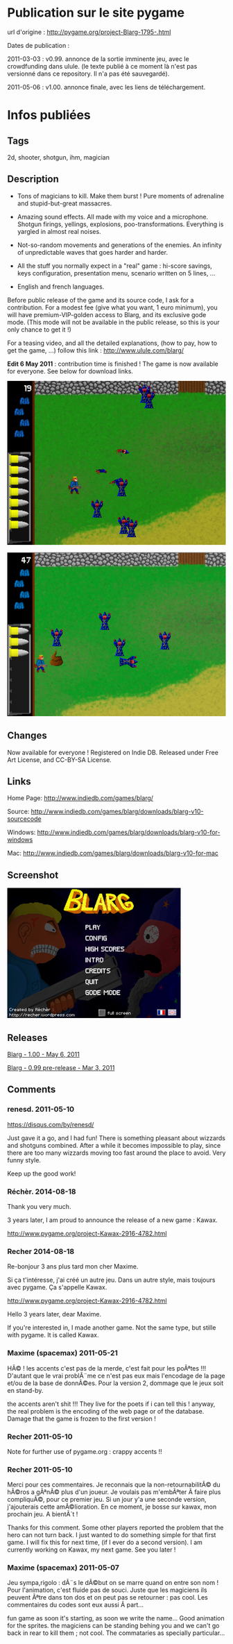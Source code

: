 # Publication sur le site pygame

url d'origine : http://pygame.org/project-Blarg-1795-.html

Dates de publication : 

2011-03-03 : v0.99. annonce de la sortie imminente jeu, avec le crowdfunding dans ulule. (le texte publié à ce moment là n'est pas versionné dans ce repository. Il n'a pas été sauvegardé).

2011-05-06 : v1.00. annonce finale, avec les liens de téléchargement.


# Infos publiées


## Tags

2d, shooter, shotgun, ihm, magician 


## Description

- Tons of magicians to kill. Make them burst ! Pure moments of adrenaline and stupid-but-great massacres.

- Amazing sound effects. All made with my voice and a microphone. Shotgun firings, yellings, explosions, poo-transformations. Everything is yargled in almost real noises.

- Not-so-random movements and generations of the enemies. An infinity of unpredictable waves that goes harder and harder.

- All the stuff you normally expect in a "real" game : hi-score savings, keys configuration, presentation menu, scenario written on 5 lines, ...

- English and french languages.


Before public release of the game and its source code, I ask for a contribution. For a modest fee (give what you want, 1 euro minimum), you will have premium-VIP-golden access to Blarg, and its exclusive gode mode. (This mode will not be available in the public release, so this is your only chance to get it !)

For a teasing video, and all the detailed explanations, (how to pay, how to get the game, ...) follow this link : http://www.ulule.com/blarg/

**Edit 6 May 2011** : contribution time is finished ! The game is now available for everyone. See below for download links.

![blarg screenshot pygame 01](blarg_screenshot_pygame_01.png)

![blarg screenshot pygame 02](blarg_screenshot_pygame_02.png)


## Changes

Now available for everyone ! Registered on Indie DB. Released under Free Art License, and CC-BY-SA License.


## Links

Home Page: http://www.indiedb.com/games/blarg/

Source: http://www.indiedb.com/games/blarg/downloads/blarg-v10-sourcecode

Windows: http://www.indiedb.com/games/blarg/downloads/blarg-v10-for-windows

Mac: http://www.indiedb.com/games/blarg/downloads/blarg-v10-for-mac


## Screenshot

![blarg screenshot pygame prez](blarg_screenshot_pygame_prez.png)


## Releases

[Blarg - 1.00 - May 6, 2011](http://pygame.org/project-Blarg-1795-.html)

[Blarg - 0.99 pre-release - Mar 3, 2011](http://pygame.org/project-Blarg-1795-3126.html)


## Comments

### renesd. 2011-05-10

https://disqus.com/by/renesd/

Just gave it a go, and I had fun! There is something pleasant about wizzards and shotguns combined. After a while it becomes impossible to play, since there are too many wizzards moving too fast around the place to avoid. Very funny style.

Keep up the good work!

### Réchèr. 2014-08-18

Thank you very much.

3 years later, I am proud to announce the release of a new game : Kawax.

http://www.pygame.org/project-Kawax-2916-4782.html

### Recher 2014-08-18

Re-bonjour 3 ans plus tard mon cher Maxime.

Si ça t'intéresse, j'ai créé un autre jeu. Dans un autre style, mais toujours avec pygame. Ça s'appelle Kawax.

http://www.pygame.org/project-Kawax-2916-4782.html

Hello 3 years later, dear Maxime.

If you're interested in, I made another game. Not the same type, but stille with pygame. It is called Kawax.

### Maxime (spacemax) 2011-05-21

HÃ© ! les accents c'est pas de la merde, c'est fait pour les poÃªtes !!! D'autant que le vrai problÃ¨me ce n'est pas eux mais l'encodage de la page et/ou de la base de donnÃ©es. Pour la version 2, dommage que le jeux soit en stand-by.

the accents aren't shit !!! They live for the poets if i can tell this !
anyway, the real problem is the encoding of the web page or of the database.
Damage that the game is frozen to the first version !

### Recher 2011-05-10

Note for further use of pygame.org :
crappy accents !!

### Recher 2011-05-10

Merci pour ces commentaires.
Je reconnais que la non-retournabilitÃ© du hÃ©ros a gÃªnÃ© plus d'un joueur. Je voulais pas m'embÃªter Ã  faire plus compliquÃ©, pour ce premier jeu. Si un jour y'a une seconde version, j'ajouterais cette amÃ©lioration.
En ce moment, je bosse sur kawax, mon prochain jeu. A bientÃ´t !

Thanks for this comment.
Some other players reported the problem that the hero can not turn back. I just wanted to do something simple for that first game. I will fix this for next time, (if I ever do a second version).
I am currently working on Kawax, my next game. See you later !

### Maxime (spacemax) 2011-05-07

Jeu sympa,rigolo : dÃ¨s le dÃ©but on se marre quand on entre son nom !
Pour l'animation, c'est fluide pas de souci. Juste que les magiciens ils peuvent Ãªtre dans ton dos et on peut pas se retourner : pas cool.
Les commentaires du codes sont eux aussi Ã  part...

fun game as soon it's starting, as soon we write the name... Good animation for the sprites.
the magiciens can be standing behing you and we can't go back in rear to kill them ; not cool.
The commataries as specially particular...

